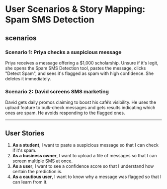 #  User Scenarios & Story Mapping: Spam SMS Detection

## scenarios

### Scenario 1: Priya checks a suspicious message
Priya receives a message offering a $1,000 scholarship. Unsure if it's legit, she opens the Spam SMS Detection tool, pastes the message, clicks "Detect Spam", and sees it's flagged as spam with high confidence. She deletes it immediately.

### Scenario 2: David screens SMS marketing
David gets daily promos claiming to boost his café’s visibility. He uses the upload feature to bulk-check messages and gets results indicating which ones are spam. He avoids responding to the flagged ones.

---

##  User Stories

1. **As a student**, I want to paste a suspicious message so that I can check if it's spam.
2. **As a business owner**, I want to upload a file of messages so that I can screen multiple SMS at once.
3. **As a user**, I want to see a confidence score so that I understand how certain the prediction is.
4. **As a cautious user**, I want to know why a message was flagged so that I can learn from it.
